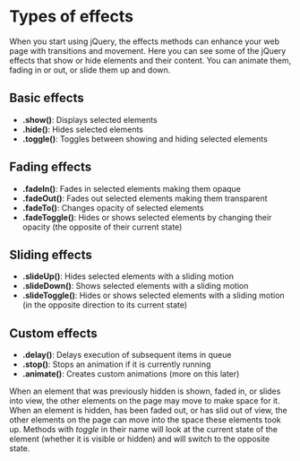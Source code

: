 # Types of effects

When you start using jQuery, the effects methods can enhance your web page with transitions and movement. Here you can see some of the jQuery effects that show or hide elements and their content. You can animate them, fading in or out, or slide them up and down.

## Basic effects

- **.show()**: Displays selected elements
- **.hide()**: Hides selected elements
- **.toggle()**: Toggles between showing and hiding selected elements

## Fading effects

- **.fadeIn()**: Fades in selected elements making them opaque
- **.fadeOut()**: Fades out selected elements making them transparent
- **.fadeTo()**: Changes opacity of selected elements
- **.fadeToggle()**: Hides or shows selected elements by changing their opacity (the opposite of their current state)

## Sliding effects

- **.slideUp()**: Hides selected elements with a sliding motion
- **.slideDown()**: Shows selected elements with a sliding motion
- **.slideToggle()**: Hides or shows selected elements with a sliding motion (in the opposite direction to its current state)

## Custom effects

- **.delay()**: Delays execution of subsequent items in queue
- **.stop()**: Stops an animation if it is currently running
- **.animate()**: Creates custom animations (more on this later)

When an element that was previously hidden is shown, faded in, or slides into view, the other elements on the page may move to make space for it. When an element is hidden, has been faded out, or has slid out of view, the other elements on the page can move into the space these elements took up. Methods with *toggle* in their name will look at the current state of the element (whether it is visible or hidden) and will switch to the opposite state. 
